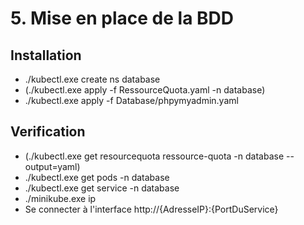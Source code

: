 # 5. Mise en place de la BDD

## Installation

- ./kubectl.exe create ns database
- (./kubectl.exe apply -f RessourceQuota.yaml -n database)
- ./kubectl.exe apply -f Database/phpymyadmin.yaml

## Verification

- (./kubectl.exe get resourcequota ressource-quota -n database --output=yaml)
- ./kubectl.exe get pods -n database
- ./kubectl.exe get service -n database
- ./minikube.exe ip
- Se connecter à l'interface http://{AdresseIP}:{PortDuService}